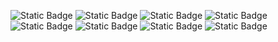 ![Static Badge](https://img.shields.io/badge/android-black?style=for-the-badge&logo=android&logoColor=white)
![Static Badge](https://img.shields.io/badge/kotlin-black?style=for-the-badge&logo=kotlin&logoColor=white)
![Static Badge](https://img.shields.io/badge/java-black?style=for-the-badge&logo=openjdk&logoColor=white)
![Static Badge](https://img.shields.io/badge/android_studio-black?style=for-the-badge&logo=androidstudio&logoColor=white)
![Static Badge](https://img.shields.io/badge/intellij_idea-black?style=for-the-badge&logo=intellijidea&logoColor=white)
![Static Badge](https://img.shields.io/badge/git-black?style=for-the-badge&logo=git&logoColor=white)
![Static Badge](https://img.shields.io/badge/SQLite-black?style=for-the-badge&logo=sqlite&logoColor=white)
![Static Badge](https://img.shields.io/badge/Jetpack_Compose-black?style=for-the-badge&logo=jetpackcompose&logoColor=white)







<!--
**k-surtel/k-surtel** is a ✨ _special_ ✨ repository because its `README.md` (this file) appears on your GitHub profile.

Here are some ideas to get you started:

- 🔭 I’m currently working on ...
- 🌱 I’m currently learning ...
- 👯 I’m looking to collaborate on ...
- 🤔 I’m looking for help with ...
- 💬 Ask me about ...
- 📫 How to reach me: ...
- 😄 Pronouns: ...
- ⚡ Fun fact: ...
-->
